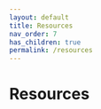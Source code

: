 ```yaml
---
layout: default
title: Resources
nav_order: 7
has_children: true
permalink: /resources
---
```


# Resources